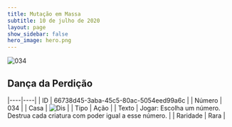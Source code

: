 ```yaml
---
title: Mutação em Massa
subtitle: 10 de julho de 2020
layout: page
show_sidebar: false
hero_image: hero.png
---
```


![034](https://cdn.keyforgegame.com/media/card_front/pt/479_034_QR3X35J5GWCR_pt.png)

## Dança da Perdição

|----|----|
| ID | 66738d45-3aba-45c5-80ac-5054eed99a6c |
| Número | 034 |
| Casa | ![Dis](https://archonarcana.com/images/thumb/e/e8/Dis.png/22px-Dis.png "Dis") |
| Tipo | Ação |
| Texto | Jogar: Escolha um número. Destrua cada criatura com poder igual a esse número. |
| Raridade | Rara |
